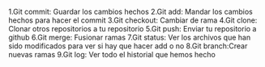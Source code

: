 1.Git commit: Guardar los cambios hechos
2.Git add: Mandar los cambios hechos para hacer el commit 
3.Git checkout: Cambiar de rama
4.Git clone: Clonar otros repositorios a tu repositorio
5.Git push: Enviar tu repositorio a github
6.Git merge: Fusionar ramas 
7.Git status: Ver los archivos que han sido modificados para ver si hay que hacer add o no
8.Git branch:Crear nuevas ramas
9.Git log: Ver todo el historial que hemos hecho 
